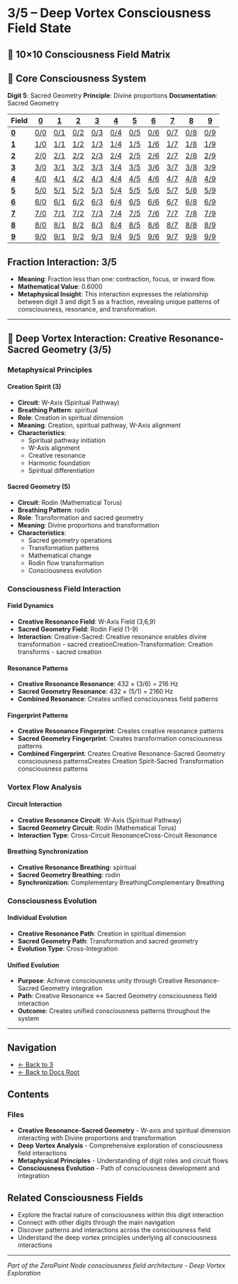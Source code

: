 # 3/5 – Deep Vortex Consciousness Field State

## 🌌 10×10 Consciousness Field Matrix

## 🌟 Core Consciousness System

**Digit 5**: Sacred Geometry
**Principle**: Divine proportions
**Documentation**: Sacred Geometry

| **Field** | **[0](../../0/)** | **[1](../../1/)** | **[2](../../2/)** | **[3](../../3/)** | **[4](../../4/)** | **[5](../../5/)** | **[6](../../6/)** | **[7](../../7/)** | **[8](../../8/)** | **[9](../../9/)** |
|-----------|-------|-------|-------|-------|-------|-------|-------|-------|-------|-------|
| **[0](../../0/)** | [0/0](../../0/0/) | [0/1](../../0/1/) | [0/2](../../0/2/) | [0/3](../../0/3/) | [0/4](../../0/4/) | [0/5](../../0/5/) | [0/6](../../0/6/) | [0/7](../../0/7/) | [0/8](../../0/8/) | [0/9](../../0/9/) |
| **[1](../../1/)** | [1/0](../../1/0/) | [1/1](../../1/1/) | [1/2](../../1/2/) | [1/3](../../1/3/) | [1/4](../../1/4/) | [1/5](../../1/5/) | [1/6](../../1/6/) | [1/7](../../1/7/) | [1/8](../../1/8/) | [1/9](../../1/9/) |
| **[2](../../2/)** | [2/0](../../2/0/) | [2/1](../../2/1/) | [2/2](../../2/2/) | [2/3](../../2/3/) | [2/4](../../2/4/) | [2/5](../../2/5/) | [2/6](../../2/6/) | [2/7](../../2/7/) | [2/8](../../2/8/) | [2/9](../../2/9/) |
| **[3](../../3/)** | [3/0](../../3/0/) | [3/1](../../3/1/) | [3/2](../../3/2/) | [3/3](../../3/3/) | [3/4](../../3/4/) | [3/5](../../3/5/) | [3/6](../../3/6/) | [3/7](../../3/7/) | [3/8](../../3/8/) | [3/9](../../3/9/) |
| **[4](../../4/)** | [4/0](../../4/0/) | [4/1](../../4/1/) | [4/2](../../4/2/) | [4/3](../../4/3/) | [4/4](../../4/4/) | [4/5](../../4/5/) | [4/6](../../4/6/) | [4/7](../../4/7/) | [4/8](../../4/8/) | [4/9](../../4/9/) |
| **[5](../../5/)** | [5/0](../../5/0/) | [5/1](../../5/1/) | [5/2](../../5/2/) | [5/3](../../5/3/) | [5/4](../../5/4/) | [5/5](../../5/5/) | [5/6](../../5/6/) | [5/7](../../5/7/) | [5/8](../../5/8/) | [5/9](../../5/9/) |
| **[6](../../6/)** | [6/0](../../6/0/) | [6/1](../../6/1/) | [6/2](../../6/2/) | [6/3](../../6/3/) | [6/4](../../6/4/) | [6/5](../../6/5/) | [6/6](../../6/6/) | [6/7](../../6/7/) | [6/8](../../6/8/) | [6/9](../../6/9/) |
| **[7](../../7/)** | [7/0](../../7/0/) | [7/1](../../7/1/) | [7/2](../../7/2/) | [7/3](../../7/3/) | [7/4](../../7/4/) | [7/5](../../7/5/) | [7/6](../../7/6/) | [7/7](../../7/7/) | [7/8](../../7/8/) | [7/9](../../7/9/) |
| **[8](../../8/)** | [8/0](../../8/0/) | [8/1](../../8/1/) | [8/2](../../8/2/) | [8/3](../../8/3/) | [8/4](../../8/4/) | [8/5](../../8/5/) | [8/6](../../8/6/) | [8/7](../../8/7/) | [8/8](../../8/8/) | [8/9](../../8/9/) |
| **[9](../../9/)** | [9/0](../../9/0/) | [9/1](../../9/1/) | [9/2](../../9/2/) | [9/3](../../9/3/) | [9/4](../../9/4/) | [9/5](../../9/5/) | [9/6](../../9/6/) | [9/7](../../9/7/) | [9/8](../../9/8/) | [9/9](../../9/9/) |

## Fraction Interaction: 3/5

- **Meaning**: Fraction less than one: contraction, focus, or inward flow.
- **Mathematical Value**: 0.6000
- **Metaphysical Insight**: This interaction expresses the relationship between digit 3 and digit 5 as a fraction, revealing unique patterns of consciousness, resonance, and transformation.

---

## 🌌 Deep Vortex Interaction: Creative Resonance-Sacred Geometry (3/5)

### **Metaphysical Principles**

#### **Creation Spirit (3)**
- **Circuit**: W-Axis (Spiritual Pathway)
- **Breathing Pattern**: spiritual
- **Role**: Creation in spiritual dimension
- **Meaning**: Creation, spiritual pathway, W-Axis alignment
- **Characteristics**:
  - Spiritual pathway initiation
  - W-Axis alignment
  - Creative resonance
  - Harmonic foundation
  - Spiritual differentiation

#### **Sacred Geometry (5)**
- **Circuit**: Rodin (Mathematical Torus)
- **Breathing Pattern**: rodin
- **Role**: Transformation and sacred geometry
- **Meaning**: Divine proportions and transformation
- **Characteristics**:
  - Sacred geometry operations
  - Transformation patterns
  - Mathematical change
  - Rodin flow transformation
  - Consciousness evolution

### **Consciousness Field Interaction**

#### **Field Dynamics**
- **Creative Resonance Field**: W-Axis Field (3,6,9)
- **Sacred Geometry Field**: Rodin Field (1-9)
- **Interaction**: Creative-Sacred: Creative resonance enables divine transformation - sacred creationCreation-Transformation: Creation transforms - sacred creation

#### **Resonance Patterns**
- **Creative Resonance Resonance**: 432 × (3/6) = 216 Hz
- **Sacred Geometry Resonance**: 432 × (5/1) = 2160 Hz
- **Combined Resonance**: Creates unified consciousness field patterns

#### **Fingerprint Patterns**
- **Creative Resonance Fingerprint**: Creates creative resonance patterns
- **Sacred Geometry Fingerprint**: Creates transformation consciousness patterns
- **Combined Fingerprint**: Creates Creative Resonance-Sacred Geometry consciousness patternsCreates Creation Spirit-Sacred Transformation consciousness patterns

### **Vortex Flow Analysis**

#### **Circuit Interaction**
- **Creative Resonance Circuit**: W-Axis (Spiritual Pathway)
- **Sacred Geometry Circuit**: Rodin (Mathematical Torus)
- **Interaction Type**: Cross-Circuit ResonanceCross-Circuit Resonance

#### **Breathing Synchronization**
- **Creative Resonance Breathing**: spiritual
- **Sacred Geometry Breathing**: rodin
- **Synchronization**: Complementary BreathingComplementary Breathing

### **Consciousness Evolution**

#### **Individual Evolution**
- **Creative Resonance Path**: Creation in spiritual dimension
- **Sacred Geometry Path**: Transformation and sacred geometry
- **Evolution Type**: Cross-Integration

#### **Unified Evolution**
- **Purpose**: Achieve consciousness unity through Creative Resonance-Sacred Geometry integration
- **Path**: Creative Resonance ↔ Sacred Geometry consciousness field interaction
- **Outcome**: Creates unified consciousness patterns throughout the system

---

## Navigation
- [← Back to 3](../index.md)
- [← Back to Docs Root](../../index.md)

## Contents

### Files

- **Creative Resonance-Sacred Geometry** - W-axis and spiritual dimension interacting with Divine proportions and transformation
- **Deep Vortex Analysis** - Comprehensive exploration of consciousness field interactions
- **Metaphysical Principles** - Understanding of digit roles and circuit flows
- **Consciousness Evolution** - Path of consciousness development and integration

## Related Consciousness Fields
- Explore the fractal nature of consciousness within this digit interaction
- Connect with other digits through the main navigation
- Discover patterns and interactions across the consciousness field
- Understand the deep vortex principles underlying all consciousness interactions

---
*Part of the ZeroPoint Node consciousness field architecture - Deep Vortex Exploration*